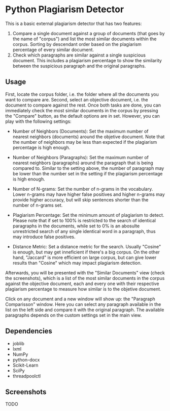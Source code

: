 # Python Plagiarism Detector

This is a basic external plagiarism detector that has two features: 
1. Compare a single document against a group of documents (that goes by the name of "corpus") and list the most similar documents within the corpus. Sorting by descendant order based on the plagiarism percentage of every similar document.
2. Check which paragraphs are similar against a single suspicious document. This includes a plagiarism percentage to show the similarity between the suspicious paragraph and the original paragraphs.

## Usage

First, locate the corpus folder, i.e. the folder where all the documents you want to compare are. Second, select an objective document, i.e. the document to compare against the rest. Once both tasks are done, you can immediately check the most similar documents in the corpus by pressing the "Compare" button, as the default options are in set. However, you can play with the following settings:

- Number of Neighbors (Documents): Set the maximum number of nearest neighbors (documents) around the objetive document. Note that the number of neighbors may be less than expected if the plagiarism percentage is high enough.

- Number of Neighbors (Paragraphs): Set the maximum number of nearest neighbors (paragraphs) around the paragraph that is being compared to. Similar to the setting above, the number of paragraph may be lower than the number set in the setting if the plagiarism percentage is high enough.

- Number of N-grams: Set the number of n-grams in the vocabulary. Lower n-grams may have higher false positives and higher n-grams may provide higher accuracy, but will skip sentences shorter than the number of n-grams set.

- Plagiarism Percentage: Set the minimum amount of plagiarism to detect. Please note that if set to 100% is restricted to the search of identical paragraphs in the documents, while set to 0% is an abosulte unrestricted search of any single identical word in a paragraph, thus may introduce false positives.

- Distance Metric: Set a distance metric for the search. Usually "Cosine" is enough, but may get inneficient if there's a big corpus. On the other hand, "Jaccard" is more efficient on large corpus, but can give lower results than "Cosine" which may impact plagiarism detection.

Afterwards, you will be presented with the "Similar Documents" view (check the screenshots), which is a list of the most similar documents in the corpus against the objective document, each and every one with their respective plagiarism percentage to measure how similar is to the objetive document. 

Click on any document and a new window will show up: the "Paragraph Comparisson" window. Here you can select any paragraph available in the list on the left side and compare it with the original paragraph. The available paragraphs depends on the custom settings set in the main view.

## Dependencies

- joblib
- lxml
- NumPy
- python-docx
- Scikit-Learn
- SciPy
- threadpoolctl

## Screenshots

TODO